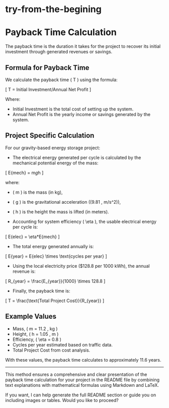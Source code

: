 # try-from-the-begining
# Payback Time Calculation

The payback time is the duration it takes for the project to recover its initial investment through generated revenues or savings.

## Formula for Payback Time

We calculate the payback time \( T \) using the formula:

\[
T = Initial Investment/Annual Net Profit
\]

Where:
- Initial Investment is the total cost of setting up the system.
- Annual Net Profit is the yearly income or savings generated by the system.

## Project Specific Calculation

For our gravity-based energy storage project:

- The electrical energy generated per cycle is calculated by the mechanical potential energy of the mass:

\[
E{mech} = m*g*h
\]

where:
- \( m \) is the mass (in kg),
- \( g \) is the gravitational acceleration (\(9.81 \, m/s^2\)),
- \( h \) is the height the mass is lifted (in meters).

- Accounting for system efficiency \( \eta \), the usable electrical energy per cycle is:

\[
E{elec} = \eta*E{mech}
\]

- The total energy generated annually is:

\[
E{year} = E{elec} \times \text{cycles per year}
\]

- Using the local electricity price ($128.8 per 1000 kWh), the annual revenue is:

\[
R_{year} = \frac{E_{year}}{1000} \times 128.8
\]

- Finally, the payback time is:

\[
T = \frac{\text{Total Project Cost}}{R_{year}}
\]

## Example Values

- Mass, \( m = 11.2 \, kg \)
- Height, \( h = 1.05 \, m \)
- Efficiency, \( \eta = 0.8 \)
- Cycles per year estimated based on traffic data.
- Total Project Cost from cost analysis.

With these values, the payback time calculates to approximately 11.6 years.

---

This method ensures a comprehensive and clear presentation of the payback time calculation for your project in the README file by combining text explanations with mathematical formulas using Markdown and LaTeX.

If you want, I can help generate the full README section or guide you on including images or tables. Would you like to proceed?
